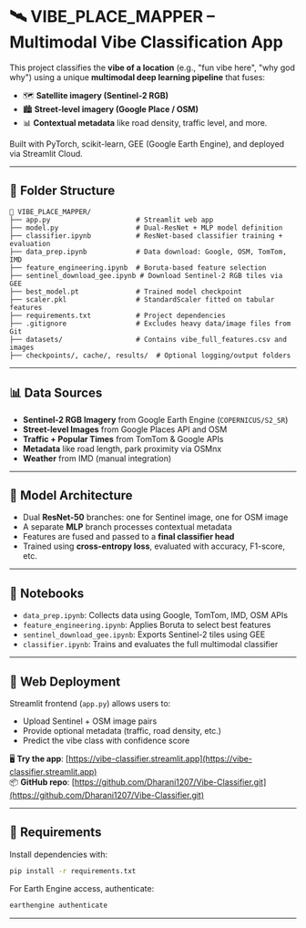 # 🛰️ VIBE_PLACE_MAPPER – Multimodal Vibe Classification App

This project classifies the **vibe of a location** (e.g., "fun vibe here", "why god why") using a unique **multimodal deep learning pipeline** that fuses:
- 🗺️ **Satellite imagery (Sentinel-2 RGB)**
- 🏙️ **Street-level imagery (Google Place / OSM)**
- 📊 **Contextual metadata** like road density, traffic level, and more.

Built with PyTorch, scikit-learn, GEE (Google Earth Engine), and deployed via Streamlit Cloud.

---

## 📂 Folder Structure

```
📁 VIBE_PLACE_MAPPER/
├── app.py                     # Streamlit web app
├── model.py                   # Dual-ResNet + MLP model definition
├── classifier.ipynb           # ResNet-based classifier training + evaluation
├── data_prep.ipynb            # Data download: Google, OSM, TomTom, IMD
├── feature_engineering.ipynb  # Boruta-based feature selection
├── sentinel_download_gee.ipynb # Download Sentinel-2 RGB tiles via GEE
├── best_model.pt              # Trained model checkpoint
├── scaler.pkl                 # StandardScaler fitted on tabular features
├── requirements.txt           # Project dependencies
├── .gitignore                 # Excludes heavy data/image files from Git
├── datasets/                  # Contains vibe_full_features.csv and images
├── checkpoints/, cache/, results/  # Optional logging/output folders
```

---

## 📊 Data Sources

- **Sentinel-2 RGB Imagery** from Google Earth Engine (`COPERNICUS/S2_SR`)
- **Street-level Images** from Google Places API and OSM
- **Traffic + Popular Times** from TomTom & Google APIs
- **Metadata** like road length, park proximity via OSMnx
- **Weather** from IMD (manual integration)

---

## 🤖 Model Architecture

- Dual **ResNet-50** branches: one for Sentinel image, one for OSM image
- A separate **MLP** branch processes contextual metadata
- Features are fused and passed to a **final classifier head**
- Trained using **cross-entropy loss**, evaluated with accuracy, F1-score, etc.

---

## 🧪 Notebooks

- `data_prep.ipynb`: Collects data using Google, TomTom, IMD, OSM APIs
- `feature_engineering.ipynb`: Applies Boruta to select best features
- `sentinel_download_gee.ipynb`: Exports Sentinel-2 tiles using GEE
- `classifier.ipynb`: Trains and evaluates the full multimodal classifier

---

## 🚀 Web Deployment

Streamlit frontend (`app.py`) allows users to:
- Upload Sentinel + OSM image pairs
- Provide optional metadata (traffic, road density, etc.)
- Predict the vibe class with confidence score

🖥 **Try the app**: [https://vibe-classifier.streamlit.app](https://vibe-classifier.streamlit.app)  
📦 **GitHub repo**: [https://github.com/Dharani1207/Vibe-Classifier.git](https://github.com/Dharani1207/Vibe-Classifier.git)

---

## 📌 Requirements

Install dependencies with:
```bash
pip install -r requirements.txt
```

For Earth Engine access, authenticate:
```bash
earthengine authenticate
```

---




